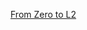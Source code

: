 [From Zero to L2](https://leetcode.com/discuss/career/216554/From-0-to-clearing-UberAppleAmazonLinkedInGoogle)
